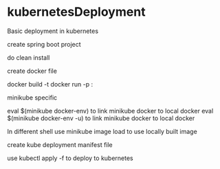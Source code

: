 # kubernetesDeployment
Basic deployment in kubernetes 

create spring boot project

do clean install

create docker file

 docker build -t <image-name> <Dockerfile location>
 docker run -p <host-port>:<docker-port8080> <image-name>

minikube specific

 eval $(minikube docker-env) to link minikube docker to local docker
 eval $(minikube docker-env -u) to link minikube docker to local docker

In different shell use minikube image load <docker image name> to use locally built image
 
create kube deployment manifest file

use kubectl apply -f <filename>  to deploy to kubernetes
